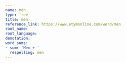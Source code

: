 ```yaml
---
name: men
type: free
title: men
reference_link: https://www.etymonline.com/word/men
root_name: 
root_language: 
denotation: 
word_sums:
- sum: 'Men + '
  respelling: men
---
```

